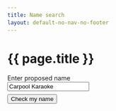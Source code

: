 ```yaml
---
title: Name search
layout: default-no-nav-no-footer
---
```

<h1>{{ page.title }}</h1>
<div id="search-container" class="card">
	<div class="grid-row clearfix">
		<div class="col4">
			<label for="name" class="input-right">Enter proposed name</label>
		</div>
		<div class="col8 last">
			<input type="text" id="name" value="Carpool Karaoke" style="max-width: 26em" /><br />
			<button id="search" class="btn btn-default" style="margin-top: 0.5em;">Check my name</button>
		</div>
	</div>
</div>
<div id="results" style="display: none;">
	<div class="grid-row clearfix">
		<div class="col6">
			<h2 id="business-name">Business name</h2>
			<table class="domain-table">
				<tr>
					<td><strong>CARPOOL KARAOKE</strong> is currently available</td>
				</tr>
				<tr>
					<td>
						<p>Similar registered names:</p>
						<p id="similar-busy" style="height: 158px"><img src="img/ajax-loader.gif" alt="loading" style="margin-left: 5px"></p>
						<ul id="similar-names" style="display: none; font-size: 90%">
							<li>COO-EE KARAOKE</li>
							<li>A. KARAOKE CO</li>
							<li>STARSTRUCK KARAOKE</li>
							<li>YEAR 2000 KARAOKE</li>
							<li>YOU'RE THE STAR KARAOKE</li>
							<li>ZERO KARAOKE BAR</li>
						</ul>
					</td>
				</tr>
				<tfoot>
					<tr>
						<td class="grey" colspan="2">
							<label for="bn-field" style="display: none;">Business name</label>
							<input id="bn-field" value="carpoolkaraoke" disabled />
							<button id="bn-button" class="btn btn-small" disabled>search</button>
						</td>
					</tr>
				</tfoot>
			</table>
		</div>
		<div class="col6 last">
			<h2>Domain names</h2>
			<style>
				.domain-table {
					margin-bottom: 0;
					box-shadow: 3px 3px 10px #888;
				}
				.domain-table td {
					padding: 5px;
				}
				.domain-table tr td:last-child {
					height: 40px;
					min-width: 160px;
				}
				img {
					width: auto !important;
				}
				.domain-table tfoot tr td {
					background-color: #eee;
				}
				.domain-table tr.no-border-bottom td {
					border-bottom: none;
					padding-bottom: 0;
				}
				.no-height tr td:last-child {
					height: auto;
				}
				.no-height tr td:nth-child(2) {
					text-align: center;
				}
			</style>
			<table class="domain-table">
				<tr>
					<td><span id="com-domain">carpoolkaraoke.com</span></td>
					<td><img id="com-busy" src="img/ajax-loader.gif" alt="loading" style="display: inline;"><span id="com-result" style="display: none;"><span class="fa fa-times" style="font-size: 150%; color: red;"></span> Unavailable</span></td>
				</tr>
				<tr>
					<td><span id="comau-domain">carpoolkaraoke.com.au</span></td>
					<td><img id="comau-busy" src="img/ajax-loader.gif" alt="loading" style="display: inline;"><span id="comau-result" style="display: none;"><span class="fa fa-times" style="font-size: 150%; color: red"></span> Unavailable</span></td>
				</tr>
				<tr>
					<td><span id="net-domain">carpoolkaraoke.net</span></td>
					<td><img id="net-busy" src="img/ajax-loader.gif" alt="loading" style="display: inline;"><span id="net-result" style="display: none;"><span class="fa fa-times" style="font-size: 150%; color: red"></span> Unavailable</span></td>
				</tr>
				<tr>
					<td><span id="netau-domain">carpoolkaraoke.net.au</span></td>
					<td><img id="netau-busy" src="img/ajax-loader.gif" alt="loading" style="display: inline;"><span id="netau-result" style="display: none;"><span class="fa fa-exclamation" style="width: 21px; text-align: center; font-size: 150%; color: orange"></span> Check failed!</span></td>
				</tr>
				<tr>
					<td><span id="org-domain">carpoolkaraoke.org</span></td>
					<td><img id="org-busy" src="img/ajax-loader.gif" alt="loading" style="display: inline;"><span id="org-result" style="display: none;"><span class="fa fa-times" style="font-size: 150%; color: red"></span> Unavailable</span></td>
				</tr>
				<tr>
					<td><span id="orgau-domain">carpoolkaraoke.org.au</span></td>
					<td><img id="orgau-busy" src="img/ajax-loader.gif" alt="loading" style="display: inline;"><span id="orgau-result" style="display: none;"><span class="fa fa-check" style="font-size: 150%; color: green"></span> Available</span></td>
				</tr>
				<tr>
					<td><span id="io-domain">carpoolkaraoke.io</span></td>
					<td><img id="io-busy" src="img/ajax-loader.gif" alt="loading" style="display: inline;"><span id="io-result" style="display: none;"><span class="fa fa-times" style="font-size: 150%; color: red"></span> Unvailable</span></td>
				</tr>
				<tfoot>
					<tr>
						<td class="grey" colspan="2">
							<label for="domain-field" style="display: none;">Domain</label>
							<input id="domain-field" value="carpoolkaraoke" disabled />
							<button id="domain-button" class="btn btn-small" disabled>search</button></td>
					</tr>
				</tfoot>
			</table>
		</div>
	</div>
	<div class="grid-row" style="margin-top: 1em;">
		<div class="col6">
			<h2>Trade marks</h2>
			<p id="tm-first">Searching for trade marks<span id="tm-busy">... <img src="img/ajax-loader.gif" alt="loading" style="display: inline;"></span><span id="tm-found" style="display: none;">. Found 25 results.</span></p>
			<div id="tm-results" style="display: none;">
				<div id="tm-retrieving">
					<p>Found 25, retrieving first 5 results.</p>
					<img src="img/ajax-loader.gif" alt="loading">
				</div>
				<div id="tm-table" style="display: none;">
					<p>Showing 5 of 25 results:</p>
					<table class="domain-table no-height">
						<tr class="no-border-bottom">
							<td><a href="https://search.ipaustralia.gov.au/trademarks/search/view/1792002?q=carpool+karaoke" target="_blank">CARPOOL KARAOKE (Class 41)</a></td>
							<td>PENDING</td>
						</tr>
						<tr>
							<td colspan="2">Owner: CBS Broadcasting inc</td>
						</tr>
						<tr class="no-border-bottom">
							<td><a href="https://search.ipaustralia.gov.au/trademarks/search/view/1796632?q=carpool+karaoke&sortBy=TEXT_DESCRIPTION_EXACT%2CID" target="_blank">CARPOOL KARAOKE (Class 38)</a></td>
							<td>PENDING</td>
						</tr>
						<tr>
							<td colspan="2">Owner: CBS Broadcasting inc</td>
						</tr>
						<tr class="no-border-bottom">
							<td><a href="#">CARPOOL KARAOKE TIME (Class 41)</a></td>
							<td>PENDING</td>
						</tr>
						<tr>
							<td colspan="2">Owner: CBS Broadcasting inc</td>
						</tr>
						<tr class="no-border-bottom">
							<td><a href="#">CELEBRITY CARPOOL KARAOKE (Class 38)</a></td>
							<td>PENDING</td>
						</tr>
						<tr>
							<td colspan="2">Owner: CBS Broadcasting inc</td>
						</tr>
						<tr class="no-border-bottom">
							<td><a href="#">CARPOOL KARAOKE MUSIC (Class 22)</a></td>
							<td>REGISTERED</td>
						</tr>
						<tr>
							<td colspan="2">Owner: CK Music Pty Ltd</td>
						</tr>
						<tfoot>
							<tr>
								<td class="grey" colspan="4">
									<label for="tm-field" style="display: none;">Trade mark</label>
									<input id="tm-field" value="Carpool Karaoke"/>
									<button id="tm-button" class="btn btn-small">search</button></td>
							</tr>
						</tfoot>
					</table>
					<p>You can view full list of results on the <a href="https://search.ipaustralia.gov.au/trademarks/search/quick/result?q=carpool+karaoke" target="_blank">IP-Australia web site</a>.</p>
				</div>
			</div>
		</div>
		<div class="col6 last">
			<h2>Social media</h2>
			<p>Your name on social media:</p>
			<table class="domain-table" style="margin-bottom: 50px;">
				<tr>
					<td><span class="fa fa-facebook-official" style="width: 22px; font-size: 150%; color: #3B5B9C"></span></td>
					<td><span id="fb-user">facebook/carpoolkaraoke</span></td>
					<td><img id="fb-busy" src="img/ajax-loader.gif" alt="loading" style="display: inline;"><span id="fb-result" style="display: none;"><span class="fa fa-times" style="font-size: 150%; color: red;"></span> Unavailable</span></td>
				</tr>
				<tr>
					<td><span class="fa fa-twitter" style="width: 22px; font-size: 150%; color: #55acee"></span></td>
					<td><span id="twt-user">@carpoolkaraoke</span></td>
					<td><img id="twt-busy" src="img/ajax-loader.gif" alt="loading" style="display: inline;"><span id="twt-result" style="display: none;"><span class="fa fa-times" style="font-size: 150%; color: red;"></span> Unavailable</span></td>
				</tr>
				<tr>
					<td><span class="fa fa-instagram" style="width: 22px; font-size: 150%;color: #c13584"></span></td>
					<td><span id="inst-user">instagram/carpoolkaraoke</span></td>
					<td><img id="inst-busy" src="img/ajax-loader.gif" alt="loading" style="display: inline;"><span id="inst-result" style="display: none;"><span class="fa fa-times" style="font-size: 150%; color: red;"></span> Unavailable</span></td>
				</tr>
				<tr>
					<td><span class="fa fa-linkedin-square" style="width: 22px; font-size: 150%;color: #0077b5"></span></td>
					<td><span id="lnk-user">linkedin/karpoolkaraoke</span></td>
					<td><img id="lnk-busy" src="img/ajax-loader.gif" alt="loading" style="display: inline;"><span id="lnk-result" style="display: none;"><span class="fa fa-check" style="font-size: 150%; color: green"></span> Available</span></td>
				</tr>
				<tfoot>
					<tr>
						<td class="grey" colspan="3">
							<label for="social-field" style="display: none;">Social media username</label>
							<input id="social-field" value="carpoolkaraoke" disabled />
							<button id="social-button" class="btn btn-small" disabled>search</button></td>
					</tr>
				</tfoot>
			</table>
		</div>
	</div>
</div>
<script>
	$(document).ready(function() {
var first = true;
		$("#search").click(function() {
			$(this).blur();
			$("#results").show();
			$('html, body').animate({ scrollTop: $("#business-name").offset().top }, 150);
			if (!first) return;
				first = false;
				
			/* similar names */
			window.setTimeout(function() {
				$("#similar-busy").hide();
				$("#similar-names").fadeIn('fast');
				$("#bn-field, #bn-button").prop("disabled", false);
			}, 2000);
			
			/* domains */
			window.setTimeout(function() {
				$("#com-busy").hide();
				$("#com-result").show();
				$("#com-domain").wrap("<strike></strike>")
			}, 2500);
			window.setTimeout(function() {
				$("#comau-busy").hide();
				$("#comau-result").show();
				$("#comau-domain").wrap("<strike></strike>")
			}, 3800);
			window.setTimeout(function() {
				$("#net-busy").hide();
				$("#net-result").show();
				$("#net-domain").wrap("<strike></strike>")
			}, 4000);
			window.setTimeout(function() {
				$("#netau-busy").hide();
				$("#netau-result").show();
				$("#netau-domain").wrap('<em style="opacity: .5"></em>');
				$("#domain-field, #domain-button").prop("disabled", false);
			}, 10000);
			window.setTimeout(function() {
				$("#org-busy").hide();
				$("#org-result").show();
				$("#org-domain").wrap("<strike></strike>")
			}, 6200);
			window.setTimeout(function() {
				$("#orgau-busy").hide();
				$("#orgau-result").show();
				$("#orgau-domain").wrap("<strong></strong>")
			}, 7000);
			window.setTimeout(function() {
				$("#io-busy").hide();
				$("#io-result").show();
				$("#io-domain").wrap("<strong></strong>")
			}, 7500);
			
			/* trade mark */
			window.setTimeout(function() {
				$("#tm-first").hide();
				// $("#tm-found").show();
				$("#tm-results").show();
				window.setTimeout(function() {
					$("#tm-retrieving").hide();
					$("#tm-table").show('fast');
				}, 4000);
			}, 2500);
			
			/* social */
			window.setTimeout(function() {
				$("#fb-busy").hide();
				$("#fb-result").show();
				$("#fb-user").wrap("<strike></strike>")
			}, 2200);
			window.setTimeout(function() {
				$("#twt-busy").hide();
				$("#twt-result").show();
				$("#twt-user").wrap("<strike></strike>")
			}, 3750);
			window.setTimeout(function() {
				$("#inst-busy").hide();
				$("#inst-result").show();
				$("#inst-user").wrap("<strike></strike>")
			}, 4300);
			window.setTimeout(function() {
				$("#lnk-busy").hide();
				$("#lnk-result").show();
				$("#social-field, #social-button").prop("disabled", false);
			}, 5000);
		});
	});
</script>

